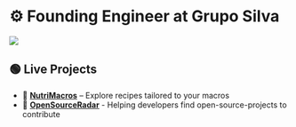 # ⚙️ Founding Engineer at Grupo Silva
  <td valign="middle" align="center" style="border: none;">
    <p>
      <img src="https://skillicons.dev/icons?i=ts,react,tailwind,python,express,supabase,aws,docker"
    </p>

## 🟢 Live Projects

- 🍉 [**NutriMacros**](https://macro-calculator-e0c96.web.app/) – Explore recipes tailored to your macros
- 📡 [**OpenSourceRadar**](https://open-source-radar.web.app/) - Helping developers find open-source-projects to contribute

